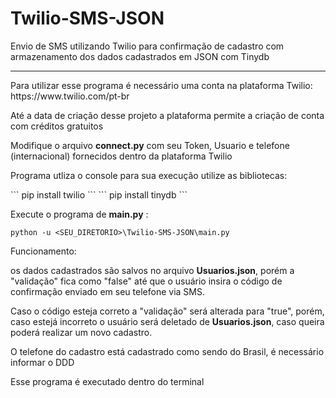 # Twilio-SMS-JSON
Envio de SMS utilizando Twilio para confirmação de cadastro com armazenamento dos dados cadastrados em JSON com Tinydb
<hr>
<p>Para utilizar esse programa é necessário uma conta na plataforma Twilio: https://www.twilio.com/pt-br</p>
<p>Até a data de criação desse projeto a plataforma permite a criação de conta com créditos gratuitos</p>
<p>Modifique o arquivo <b>connect.py</b> com seu Token, Usuario e telefone (internacional) fornecidos dentro da plataforma Twilio</p>
<p>Programa utliza o console para sua execução utilize as bibliotecas:</p>
```
pip install twilio
```
```
pip install tinydb
```

Execute o programa de <b>main.py</b> :
```
python -u <SEU_DIRETORIO>\Twilio-SMS-JSON\main.py
```

Funcionamento:
<p>os dados cadastrados são salvos no arquivo <b>Usuarios.json</b>, porém a "validação" fica como "false" até que o usuário insira o código de confirmação enviado em seu telefone via SMS.</p>
<p>Caso o código esteja correto a "validação" será alterada para "true", porém, caso estejá incorreto o usuário será deletado de <b>Usuarios.json</b>, caso queira poderá realizar um novo cadastro.</p>
<p>O telefone do cadastro está cadastrado como sendo do Brasil, é necessário informar o DDD</p>
<p>Esse programa é executado dentro do terminal</p>
